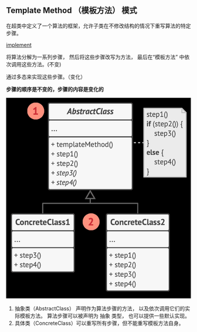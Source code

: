 ## Template Method （模板方法） 模式

在超类中定义了一个算法的框架，允许子类在不修改结构的情况下重写算法的特定步骤。

[implement](./implement/Template_Method.cpp)

将算法分解为一系列步骤， 然后将这些步骤改写为方法， 最后在“模板方法” 中依次调用这些方法。(不变)

通过多态来实现这些步骤。（变化）

**步骤的顺序是不变的，步骤的内容是变化的**

![alt text](./images/Template_Method.png)

 1. 抽象类（AbstractClass） 声明作为算法步骤的方法， 以及依次调用它们的实际模板方法。 算法步骤可以被声明为 抽象 类型， 也可以提供一些默认实现。
 2. 具体类（ConcreteClass）可以重写所有步骤，但不能重写模板方法自身。